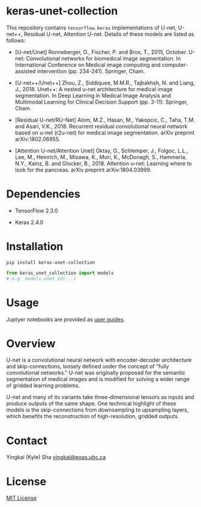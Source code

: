 # keras-unet-collection

This repository contains `tensorflow.keras` implementations of U-net, U-net++, Residual U-net, Attention U-net. Details of these models are listed as follows:

* [U-net/Unet] Ronneberger, O., Fischer, P. and Brox, T., 2015, October. U-net: Convolutional networks for biomedical image segmentation. In International Conference on Medical image computing and computer-assisted intervention (pp. 234-241). Springer, Cham.

* [U-net++/Unet++] Zhou, Z., Siddiquee, M.M.R., Tajbakhsh, N. and Liang, J., 2018. Unet++: A nested u-net architecture for medical image segmentation. In Deep Learning in Medical Image Analysis and Multimodal Learning for Clinical Decision Support (pp. 3-11). Springer, Cham.

* [Residual U-net/RU-Net] Alom, M.Z., Hasan, M., Yakopcic, C., Taha, T.M. and Asari, V.K., 2018. Recurrent residual convolutional neural network based on u-net (r2u-net) for medical image segmentation. arXiv preprint arXiv:1802.06955.

* [Attention U-net/Attention Unet] Oktay, O., Schlemper, J., Folgoc, L.L., Lee, M., Heinrich, M., Misawa, K., Mori, K., McDonagh, S., Hammerla, N.Y., Kainz, B. and Glocker, B., 2018. Attention u-net: Learning where to look for the pancreas. arXiv preprint arXiv:1804.03999.

# Dependencies

* TensorFlow 2.3.0

* Keras 2.4.0

# Installation

```pip install keras-unet-collection```

```python
from keras_unet_collection import models
# e.g. models.unet_2d(...)
```

# Usage

Juptyer notebooks are provided as [user guides](https://github.com/yingkaisha/keras-unet-collection/blob/main/user_guid.ipynb).

# Overview

U-net is a convolutional neural network with encoder-decoder architecture and skip-connections, loosely defined under the concept of “fully convolutional networks." U-net was originally proposed for the semantic segmentation of medical images and is modified for solving a wider range of gridded learning problems.

U-net and many of its variants take three-dimensional tensors as inputs and produce outputs of the same shape. One technical highlight of these models is the skip-connections from downsampling to upsampling layers, which benefits the reconstruction of high-resolution, gridded outputs.

# Contact

Yingkai (Kyle) Sha <yingkai@eoas.ubc.ca>

# License

[MIT License](https://github.com/yingkaisha/keras-unet/blob/main/LICENSE)
